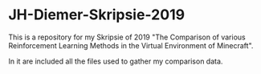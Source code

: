 # JH-Diemer-Skripsie-2019

This is a repository for my Skripsie of 2019 "The Comparison of various Reinforcement Learning Methods in the Virtual Environment of Minecraft".

In it are included all the files used to gather my comparison data.
